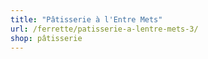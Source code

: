 ```yaml
---
title: "Pâtisserie à l'Entre Mets"
url: /ferrette/patisserie-a-lentre-mets-3/
shop: pâtisserie
---
```

